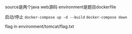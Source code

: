 source是两个java web源码
environment是题目dockerfile

启动/停止
`docker-compose up -d --build`
`docker-compose down`

flag in environment/tomcat/flag.txt